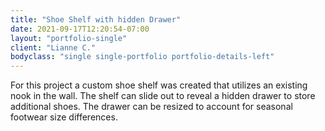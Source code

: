 ```yaml
---
title: "Shoe Shelf with hidden Drawer"
date: 2021-09-17T12:20:54-07:00
layout: "portfolio-single"
client: "Lianne C."
bodyclass: "single single-portfolio portfolio-details-left"
---
```

For this project a custom shoe shelf was created that utilizes an existing nook
in the wall. The shelf can slide out to reveal a hidden drawer to store
additional shoes. The drawer can be resized to account for seasonal footwear size
differences.
